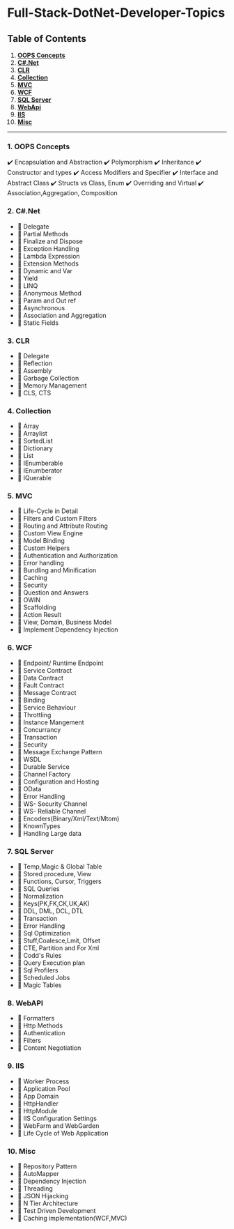 # Full-Stack-DotNet-Developer-Topics

## Table of Contents

1. **[OOPS Concepts](#1-oops-concepts)**
2. **[C#.Net](#2-c#.net)**
3. **[CLR](#3-CLR)**
4. **[Collection](#4-collection)**
5. **[MVC](#5-mvc)**
6. **[WCF](#6-wcf)**
7. **[SQL Server](#7-sql-server)**
8. **[WebApi](#8-webapi)**
9. **[IIS](#9-iis)**
10. **[Misc](#10-misc)**

---

### 1. OOPS Concepts

:heavy_check_mark: Encapsulation and Abstraction
:heavy_check_mark: Polymorphism
:heavy_check_mark: Inheritance
:heavy_check_mark: Constructor and types
:heavy_check_mark: Access Modifiers and Specifier
:heavy_check_mark: Interface and Abstract Class
:heavy_check_mark: Structs vs Class, Enum
:heavy_check_mark: Overriding and Virtual
:heavy_check_mark: Association,Aggregation, Composition

### 2. C#.Net

* 📜 Delegate
* 📜 Partial Methods
* 📜 Finalize and Dispose
* 📜 Exception Handling
* 📜 Lambda Expression
* 📜 Extension Methods
* 📜 Dynamic and Var
* 📜 Yield
* 📜 LINQ
* 📜 Anonymous Method
* 📜 Param and Out ref
* 📜 Asynchronous
* 📜 Association and Aggregation
* 📜 Static Fields

### 3. CLR

* 📜 Delegate
* 📜 Reflection
* 📜 Assembly
* 📜 Garbage Collection
* 📜 Memory Management
* 📜 CLS, CTS

### 4. Collection

* 📜 Array
* 📜 Arraylist
* 📜 SortedList
* 📜 Dictionary
* 📜 List
* 📜 IEnumberable
* 📜 IEnumberator
* 📜 IQuerable

### 5. MVC

* 📜 Life-Cycle in Detail
* 📜 Filters and Custom Filters
* 📜 Routing and Attribute Routing
* 📜 Custom View Engine
* 📜 Model Binding
* 📜 Custom Helpers
* 📜 Authentication and Authorization
* 📜 Error handling
* 📜 Bundling and Minification
* 📜 Caching
* 📜 Security
* 📜 Question and Answers
* 📜 OWIN
* 📜 Scaffolding
* 📜 Action Result
* 📜 View, Domain, Business Model
* 📜 Implement Dependency Injection

### 6. WCF

* 📜 Endpoint/ Runtime Endpoint
* 📜 Service Contract
* 📜 Data Contract
* 📜 Fault Contract
* 📜 Message Contract
* 📜 Binding
* 📜 Service Behaviour
* 📜 Throttling
* 📜 Instance Mangement
* 📜 Concurrancy
* 📜 Transaction
* 📜 Security
* 📜 Message Exchange Pattern
* 📜 WSDL
* 📜 Durable Service
* 📜 Channel Factory
* 📜 Configuration and Hosting
* 📜 OData
* 📜 Error Handling
* 📜 WS- Security Channel
* 📜 WS- Reliable Channel
* 📜 Encoders(Binary/Xml/Text/Mtom)
* 📜 KnownTypes
* 📜 Handling Large data

### 7. SQL Server

* 📜 Temp,Magic & Global Table
* 📜 Stored procedure, View
* 📜 Functions, Cursor, Triggers
* 📜 SQL Queries
* 📜 Normalization
* 📜 Keys(PK,FK,CK,UK,AK)
* 📜 DDL, DML, DCL, DTL
* 📜 Transaction
* 📜 Error Handling
* 📜 Sql Optimization
* 📜 Stuff,Coalesce,Lmit, Offset
* 📜 CTE, Partition and For Xml
* 📜 Codd's Rules
* 📜 Query Execution plan
* 📜 Sql Profilers
* 📜 Scheduled Jobs
* 📜 Magic Tables

### 8. WebAPI

* 📜 Formatters
* 📜 Http Methods
* 📜 Authentication
* 📜 Filters
* 📜 Content Negotiation

### 9. IIS

* 📜 Worker Process
* 📜 Application Pool
* 📜 App Domain
* 📜 HttpHandler
* 📜 HttpModule
* 📜 IIS Configuration Settings
* 📜 WebFarm and WebGarden
* 📜 Life Cycle of Web Application

### 10. Misc

* 📜 Repository Pattern
* 📜 AutoMapper
* 📜 Dependency Injection
* 📜 Threading
* 📜 JSON Hijacking
* 📜 N Tier Architecture
* 📜 Test Driven Development
* 📜 Caching implementation(WCF,MVC)
